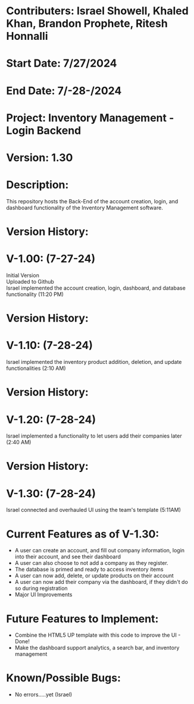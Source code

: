 # Contributers: Israel Showell, Khaled Khan, Brandon Prophete, Ritesh Honnalli
# Start Date: 7/27/2024
# End Date: 7/-28-/2024
# Project: Inventory Management - Login Backend
# Version: 1.30

# Description:
This repository hosts the Back-End of the account creation, login, and dashboard functionality of the Inventory Management software.


# Version History:
# V-1.00: (7-27-24)
Initial Version <br>
Uploaded to Github <br>
Israel implemented the account creation, login, dashboard, and database functionality (11:20 PM)

# Version History:
# V-1.10: (7-28-24)
Israel implemented the inventory product addition, deletion, and update functionalities (2:10 AM)

# Version History:
# V-1.20: (7-28-24)
Israel implemented a functionality to let users add their companies later (2:40 AM)

# Version History:
# V-1.30: (7-28-24)
Israel connected and overhauled UI using the team's template (5:11AM)

# Current Features as of V-1.30:
- A user can create an account, and fill out company information, login into their account, and see their dashboard
- A user can also choose to not add a company as they register.
- The database is primed and ready to access inventory items
- A user can now add, delete, or update products on their account
- A user can now add their company via the dashboard, if they didn't do so during registration
- Major UI Improvements

# Future Features to Implement:
- Combine the HTML5 UP template with this code to improve the UI - Done!
- Make the dashboard support analytics, a search bar, and inventory management

# Known/Possible Bugs:
- No errors.....yet (Israel)
